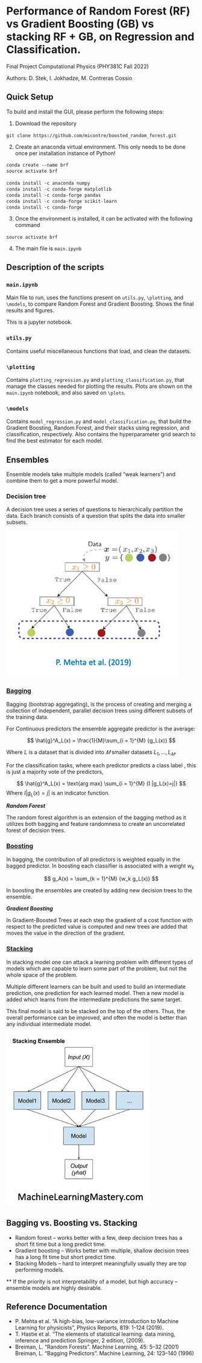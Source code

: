 # Performance of Random Forest (RF) vs Gradient Boosting (GB) vs stacking RF + GB, on Regression and Classification. 

Final Project Computational Physics (PHY381C Fall 2022) 

Authors: D. Stek, I. Jokhadze, M. Contreras Cossio

##  Quick Setup

To build and install the GUI, please perform the following steps:

1. Download the repository 

`git clone https://github.com/micontre/boosted_random_forest.git`


2. Create an anaconda virtual environment.  This only needs to be done once per installation instance of Python!

```
conda create --name brf
source activate brf

conda install -c anaconda numpy
conda install -c conda-forge matplotlib
conda install -c conda-forge pandas
conda install -c conda-forge scikit-learn
conda install -c conda-forge
```

3. Once the environment is installed, it can be activated with the following command

`source activate brf`

4. The main file is `main.ipynb`

## Description of the scripts

###  `main.ipynb`

Main file to run, uses the functions present on `utils.py`, `\plotting`, and `\models`, to compare Random Forest and Gradient Boosting. Shows the final results and figures. 

This is a jupyter notebook. 

### `utils.py`

Contains useful miscellaneous functions that load, and clean the datasets. 

### `\plotting`

Contains `plotting_regression.py` and `plotting_classification.py`, that manage the classes needed for plotting the results. Plots are shown on the `main.ipynb` notebook, and also saved on `\plots`. 

### `\models`
Contains `model_regression.py` and `model_classification.py`, that build the Gradient Boosting, Random Forest, and their stacks using regression, and classification, respectively. Also contains the hyperparameter grid search to find the best estimator for each model. 


## Ensembles
Ensemble models take multiple models (called “weak learners”) and combine them to get a more powerful model.
### Decision tree 
A decision tree uses a series of questions to hierarchically partition the data. Each branch consists of a question that splits the data into smaller subsets.

![](images/decisiontree.png)

###  <ins>Bagging </ins>
Bagging (bootstrap aggregating), is the process of creating and merging a collection of independent, parallel decision trees using different subsets of the training data.

For Continuous predictors the ensemble aggregate predictor is the average:


$$
\hat{g}^A_L(x) = \frac{1}{M}\sum_{i = 1}^{M} {g_L(x)}
$$

Where $L$ is a dataset that is divided into $𝑀$ smaller datasets ${L_1,…,L_𝑀}$.

For the classification tasks, where each predictor predicts a class label , this is just a majority vote of the predictors,

$$
\hat{g}^A_L(x) = \text{arg max} \sum_{i = 1}^{M} {I |g_L(x)=j|}
$$
Where $I |g_L(x)=j|$ is an indicator function.
                         


***Random Forest***

The random forest algorithm is an extension of the bagging method as it utilizes both bagging and feature randomness to create an uncorrelated forest of decision trees.

### <ins> Boosting </ins>

In bagging, the contribution of all predictors is weighted equally in the bagged predictor. In boosting each classifier is associated with a weight $w_k$

$$
g_A(x) = \sum_{k = 1}^{M} {w_k g_L(x)}
$$

In boosting the ensembles are created by adding new decision trees to the ensemble.


***Gradient Boosting***

In Gradient-Boosted Trees at each step the gradient of a cost function with respect to the predicted value is computed and new trees are added that moves the value  in the direction of the gradient.

### <ins> Stacking </ins>

In stacking model one can attack a learning problem with different types of models which are capable to learn some part of the problem, but not the whole space of the problem. 

Multiple different learners can be built and used to build an intermediate prediction, one prediction for each learned model. Then a new model is added which learns from the intermediate predictions the same target.

This final model is said to be stacked on the top of the others. Thus, the overall performance can be improved, and often the model is better than any individual intermediate model.

![](images/stack.png)

## Bagging vs. Boosting vs. Stacking

* Random forest – works better with a few, deep decision trees has a short fit time but a long predict time.
* Gradient boosting – Works better with multiple, shallow decision trees has a long fit time but short predict time.
* Stacking Models – hard to interpret meaningfully usually they are top performing models.

** If the priority is not interpretability of a model, but high accuracy – ensemble models are highly desirable. 



## Reference Documentation

* P. Mehta et al. “A high-bias, low-variance introduction to Machine Learning for physicists”, Physics Reports, 819: 1-124 (2019).
* T. Hastie et al. “The elements of statistical learning: data mining, inference and prediction Springer, 2 edition, (2009).
* Breiman, L. “Random Forests”. Machine Learning, 45: 5–32 (2001)
Breiman, L. “Bagging Predictors”. Machine Learning, 24: 123–140 (1996)

